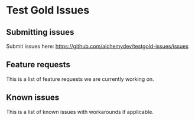 # Test Gold Issues

## Submitting issues

Submit issues here: https://github.com/aichemydev/testgold-issues/issues

## Feature requests

This is a list of feature requests we are currently working on.

## Known issues

This is a list of known issues with workarounds if applicable.

